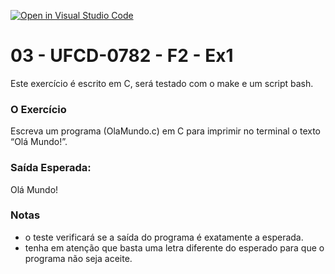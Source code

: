 [![Open in Visual Studio Code](https://classroom.github.com/assets/open-in-vscode-c66648af7eb3fe8bc4f294546bfd86ef473780cde1dea487d3c4ff354943c9ae.svg)](https://classroom.github.com/online_ide?assignment_repo_id=9958575&assignment_repo_type=AssignmentRepo)
# 03 - UFCD-0782 - F2 - Ex1
Este exercício é escrito em C, será testado com o make e um script bash.

### O Exercício
Escreva um programa (OlaMundo.c) em C para imprimir no terminal o texto “Olá Mundo!”. 

### Saída Esperada:
   
Olá Mundo!


### Notas
- o teste verificará se a saída do programa é exatamente a esperada.
- tenha em atenção que basta uma letra diferente do esperado para que o programa não seja aceite.

